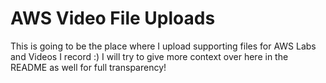 # AWS Video File Uploads
This is going to be the place where I upload supporting files for AWS Labs and Videos I record :) I will try to give more context over here in the README as well for full transparency!
